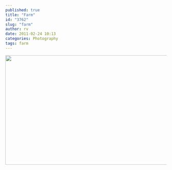 ```yaml
---
published: true
title: "Farm"
id: "3762"
slug: "farm"
author: rv
date: 2011-02-24 10:13
categories: Photography
tags: farm
---
```

<a href="https://s3.amazonaws.com/cfwblog/uploads/2011/02/farm.jpg"><img class="aligncenter size-full wp-image-3757" title="Farmsml" src="https://s3.amazonaws.com/cfwblog/uploads/2011/02/farmsml.jpg" alt="" width="800" height="342" /></a>